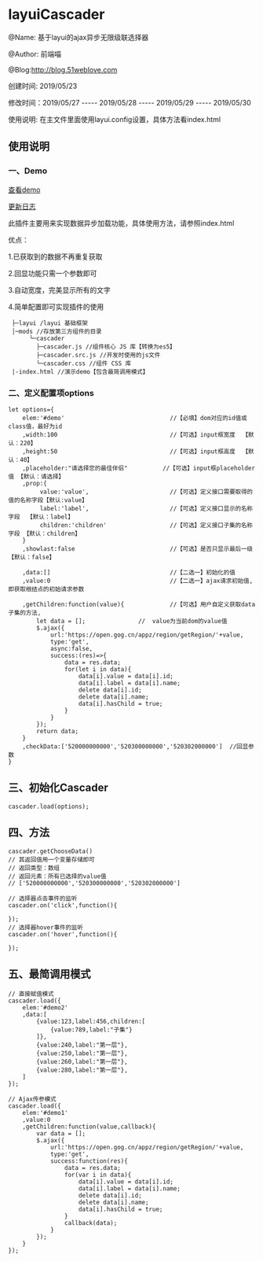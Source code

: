 # layuiCascader
@Name: 基于layui的ajax异步无限级联选择器

@Author: 前端喵

@Blog:http://blog.51weblove.com

创建时间: 2019/05/23

修改时间：2019/05/27 ----- 2019/05/28	----- 2019/05/29 ----- 2019/05/30

使用说明: 在主文件里面使用layui.config设置，具体方法看index.html

## 使用说明

### 一、Demo

[查看demo](http://blog.51weblove.com/demo/layuiAjaxCascader/index.html)

[更新日志](https://fly.layui.com/extend/ajaxCascader/)

此插件主要用来实现数据异步加载功能，具体使用方法，请参照index.html

优点：

1.已获取到的数据不再重复获取

2.回显功能只需一个参数即可

3.自动宽度，完美显示所有的文字

4.简单配置即可实现插件的使用

```
 ├─layui /layui 基础框架
 │─mods //存放第三方组件的目录
      └─cascader
        ├─cascader.js //组件核心 JS 库【转换为es5】
        ├─cascader.src.js //开发时使用的js文件
        └─cascader.css //组件 CSS 库
 |-index.html //演示demo【包含最简调用模式】
```

### 二、定义配置项options

```
let options={           	
    elem:'#demo'                              //【必填】dom对应的id值或class值，最好为id
    ,width:100                                //【可选】input框宽度  【默认：220】  
    ,height:50                                //【可选】input框高度  【默认：40】
    ,placeholder:"请选择您的最佳伴侣"		  //【可选】input框placeholder值 【默认：请选择】
    ,prop:{
         value:'value',                       //【可选】定义接口需要取得的值的名称字段【默认:value】
         label:'label',                       //【可选】定义接口显示的名称字段  【默认：label】
         children:'children'                  //【可选】定义接口子集的名称字段 【默认：children】
    }
    ,showlast:false                           //【可选】是否只显示最后一级 【默认：false】
    
    ,data:[]                                  //【二选一】初始化的值
    ,value:0                                  //【二选一】ajax请求初始值,即获取根结点的初始请求参数

    ,getChildren:function(value){             //【可选】用户自定义获取data子集的方法,
        let data = [];               //  value为当前dom的value值
        $.ajax({                         
            url:'https://open.gog.cn/appz/region/getRegion/'+value,
            type:'get',
            async:false,
            success:(res)=>{
                data = res.data;
                for(let i in data){
                    data[i].value = data[i].id;
                    data[i].label = data[i].name;
                    delete data[i].id;
                    delete data[i].name;
                    data[i].hasChild = true;
                }
            }
        });
        return data;
    }
    ,checkData:['520000000000','520300000000','520302000000']  //回显参数               
}
```

## 三、初始化Cascader

```
cascader.load(options);
```

## 四、方法

```
cascader.getChooseData()						
// 其返回值用一个变量存储即可
// 返回类型：数组
// 返回元素：所有已选择的value值
// ['520000000000','520300000000','520302000000']
```

```
// 选择器点击事件的监听
cascader.on('click',function(){
	
});
// 选择器hover事件的监听
cascader.on('hover',function(){
	
});
```

## 五、最简调用模式

```
// 直接赋值模式
cascader.load({
	elem:'#demo2'                        
	,data:[
		{value:123,label:456,children:[
			{value:789,label:"子集"}
		]},
		{value:240,label:"第一层"},
		{value:250,label:"第一层"},
		{value:260,label:"第一层"},
		{value:280,label:"第一层"},
	]
});
```

```
// Ajax传参模式
cascader.load({
	elem:'#demo1'                          
	,value:0  
	,getChildren:function(value,callback){  
		var data = [];                  
		$.ajax({                         
			url:'https://open.gog.cn/appz/region/getRegion/'+value,
			type:'get',
			success:function(res){
				data = res.data;
				for(var i in data){
					data[i].value = data[i].id;
					data[i].label = data[i].name;
					delete data[i].id;
					delete data[i].name;
					data[i].hasChild = true;
				}
				callback(data);
			}
		});
	}      
});
```

